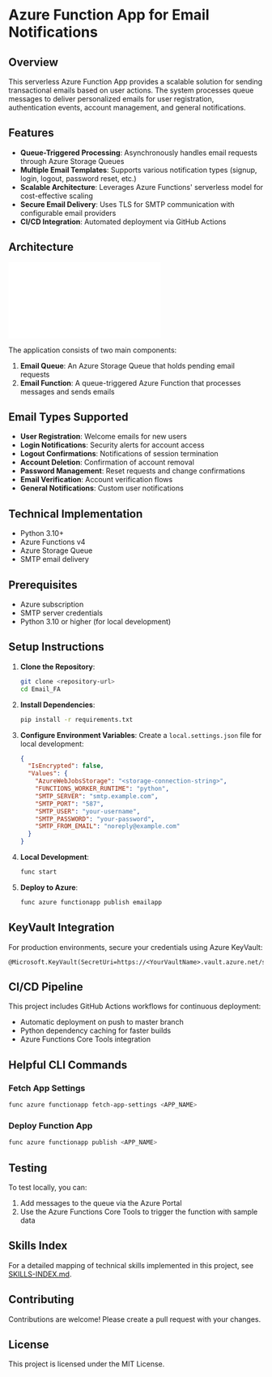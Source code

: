 # Azure Function App for Email Notifications

## Overview

This serverless Azure Function App provides a scalable solution for sending transactional emails based on user actions. The system processes queue messages to deliver personalized emails for user registration, authentication events, account management, and general notifications.

## Features

- **Queue-Triggered Processing**: Asynchronously handles email requests through Azure Storage Queues
- **Multiple Email Templates**: Supports various notification types (signup, login, logout, password reset, etc.)
- **Scalable Architecture**: Leverages Azure Functions' serverless model for cost-effective scaling
- **Secure Email Delivery**: Uses TLS for SMTP communication with configurable email providers
- **CI/CD Integration**: Automated deployment via GitHub Actions

## Architecture

![Architecture Diagram](./ARCHITECTURE.md)

The application consists of two main components:

1. **Email Queue**: An Azure Storage Queue that holds pending email requests
2. **Email Function**: A queue-triggered Azure Function that processes messages and sends emails

## Email Types Supported

- **User Registration**: Welcome emails for new users
- **Login Notifications**: Security alerts for account access
- **Logout Confirmations**: Notifications of session termination
- **Account Deletion**: Confirmation of account removal
- **Password Management**: Reset requests and change confirmations
- **Email Verification**: Account verification flows
- **General Notifications**: Custom user notifications

## Technical Implementation

- Python 3.10+
- Azure Functions v4
- Azure Storage Queue
- SMTP email delivery

## Prerequisites

- Azure subscription
- SMTP server credentials
- Python 3.10 or higher (for local development)

## Setup Instructions

1. **Clone the Repository**:
   ```bash
   git clone <repository-url>
   cd Email_FA
   ```

2. **Install Dependencies**:
   ```bash
   pip install -r requirements.txt
   ```

3. **Configure Environment Variables**:
   Create a `local.settings.json` file for local development:
   ```json
   {
     "IsEncrypted": false,
     "Values": {
       "AzureWebJobsStorage": "<storage-connection-string>",
       "FUNCTIONS_WORKER_RUNTIME": "python",
       "SMTP_SERVER": "smtp.example.com",
       "SMTP_PORT": "587",
       "SMTP_USER": "your-username",
       "SMTP_PASSWORD": "your-password",
       "SMTP_FROM_EMAIL": "noreply@example.com"
     }
   }
   ```

4. **Local Development**:
   ```bash
   func start
   ```

5. **Deploy to Azure**:
   ```bash
   func azure functionapp publish emailapp
   ```

## KeyVault Integration

For production environments, secure your credentials using Azure KeyVault:

```
@Microsoft.KeyVault(SecretUri=https://<YourVaultName>.vault.azure.net/secrets/<SecretName>/<SecretVersion>)
```

## CI/CD Pipeline

This project includes GitHub Actions workflows for continuous deployment:

- Automatic deployment on push to master branch
- Python dependency caching for faster builds
- Azure Functions Core Tools integration

## Helpful CLI Commands

### Fetch App Settings 
```bash
func azure functionapp fetch-app-settings <APP_NAME>
```

### Deploy Function App
```bash
func azure functionapp publish <APP_NAME>
```

## Testing

To test locally, you can:

1. Add messages to the queue via the Azure Portal
2. Use the Azure Functions Core Tools to trigger the function with sample data

## Skills Index

For a detailed mapping of technical skills implemented in this project, see [SKILLS-INDEX.md](./SKILLS-INDEX.md).

## Contributing

Contributions are welcome! Please create a pull request with your changes.

## License

This project is licensed under the MIT License.


